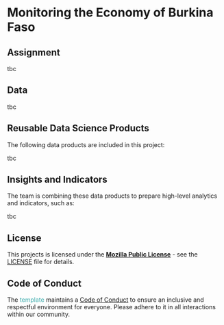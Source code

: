 # Monitoring the Economy of Burkina Faso

## Assignment

tbc


## Data

tbc


## Reusable Data Science Products

The following data products are included in this project:

tbc


## Insights and Indicators

The team is combining these data products to prepare high-level analytics and indicators, such as:

tbc


## License

This projects is licensed under the [**Mozilla Public License**](https://opensource.org/license/mpl-2-0/) - see the [LICENSE](LICENSE) file for details.


## Code of Conduct

The <span style="color:#3EACAD">template</span> maintains a [Code of Conduct](docs/CODE_OF_CONDUCT.md) to ensure an inclusive and respectful environment for everyone. Please adhere to it in all interactions within our community.
